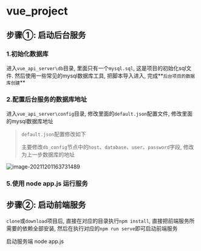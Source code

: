 # vue_project

## 步骤①: 启动后台服务

### 1.初始化数据库

进入`vue_api_server\db`目录, 里面只有一个`mysql.sql`, 这是项目的初始化sql文件. 然后使用一些常见的mysql数据库工具, 把脚本导入进入, 完成**`后台项目的数据库创建`**


### 2.配置后台服务的数据库地址

进入`vue_api_server\config`目录, 修改里面的`default.json`配置文件, 修改里面的mysql数据库地址


> `default.json`配置修改如下
>
> 主要修改`db_config`节点中的`host`、`database`、`user`、`password`字段, 修改为上一步数据库的地址

![image-20211201163731489](https://gitee.com/hliushi/pic-go_-image/raw/master/img/work/image-20211201163731489.png)


### 5.使用 node app.js 运行服务

## 步骤②: 启动前端服务

`clone`或`download`项目后, 直接在对应的目录执行`npm install`, 直接把前端服务所需要的依赖全部安装, 然后在执行对应的`npm run serve`即可启动前端服务

启动服务端  node app.js

